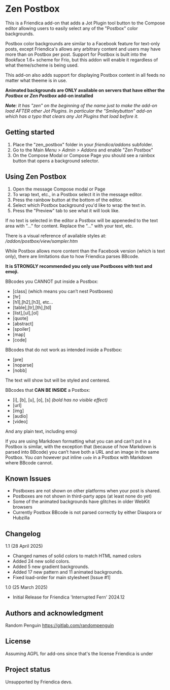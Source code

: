 # Zen Postbox

This is a Friendica add-on that adds a Jot Plugin tool button to the Compose editor allowing users to easily select any of the "Postbox" color backgrounds.

Postbox color backgrounds are similar to a Facebook feature for text-only posts, except Friendica's allows any arbitrary content and users may have more than on Postbox per post. Support for Postbox is built into the Bookface 1.6+ scheme for Frio, but this addon will enable it regardless of what theme/scheme is being used.

This add-on also adds support for displaying Postbox content in all feeds no matter what theeme is in use.

**Animated backgrounds are ONLY available on servers that have either the _Postbox_ or _Zen Postbox_ add-on installed**

_**Note**: It has "zen" on the beginning of the name just to make the add-on load AFTER other Jot Plugins. In particular the "Smileybutton" add-on which has a typo that clears any Jot Plugins that load before it._

## Getting started

1. Place the "zen_postbox" folder in your _friendica/addons_ subfolder.
2. Go to the Main _Menu > Admin > Addons_ and enable "Zen Postbox"
3. On the Compose Modal or Compose Page you should see a rainbox button that opens a background selector.

## Using Zen Postbox

1. Open the message Compose modal or Page
2. To wrap text, etc., in a Postbox select it in the message editor.
3. Press the rainbow button at the bottom of the editor.
4. Select which Postbox background you'd like to wrap the text in.
5. Press the "Preview" tab to see what it will look like.

If no text is selected in the editor a Postbox will be appeneded to the text area with "..." for content. Replace the "..." with your text, etc.

There is a visual reference of available styles at: _/addon/postbox/view/sampler.htm_

While Postbox allows more content than the Facebook version (which is text only), there are limitations due to how Friendica parses BBcode.

**It is STRONGLY recommended you only use Postboxes with text and emoji.**

BBcodes you CANNOT put inside a Postbox:

* [class] (which means you can’t nest Postboxes)
* [hr]
* [h1],[h2],[h3], etc…
* [table],[tr],[th],[td]
* [list],[ul],[ol]
* [quote]
* [abstract]
* [spoiler]
* [map]
* [code]

BBcodes that do not work as intended inside a Postbox:

* [pre]
* [noparse]
* [nobb]

The text will show but will be styled and centered.

BBcodes that **CAN BE INSIDE** a Postbox:
* [i], [b], [u], [o], [s] _(bold has no visible effect)_
* [url]
* [img]
* [audio]
* [video]

And any plain text, including emoji

If you are using Markdown formatting what you can and can’t put in a Postbox is similar, with the exception that (because of how Markdown is parsed into BBcode) you can’t have both a URL and an image in the same Postbox. You *can* however put inline `code` in a Postbox with Markdown where BBcode cannot.

## Known Issues

- Postboxes are not shown on other platforms when your post is shared.
- Postboxes are not shown in third-party apps (at least none do yet)
- Some of the animated backgrounds have glitches in older WebKit browsers
- Currently Postbox BBcode is not parsed correctly by either Diaspora or Hubzilla

## Changelog
1.1 (28 April 2025)
* Changed names of solid colors to match HTML named colors
* Added 24 new solid colors.
* Added 5 new gradient backgrounds.
* Added 17 new pattern and 11 animated backgrounds.
* Fixed load-order for main stylesheet [Issue #1]


1.0 (25 March 2025)
* Initial Release for Friendica 'Interrupted Fern' 2024.12

## Authors and acknowledgment
Random Penguin <https://gitlab.com/randompenguin>

## License
Assuming AGPL for add-ons since that's the license Friendica is under

## Project status
Unsupported by Friendica devs.